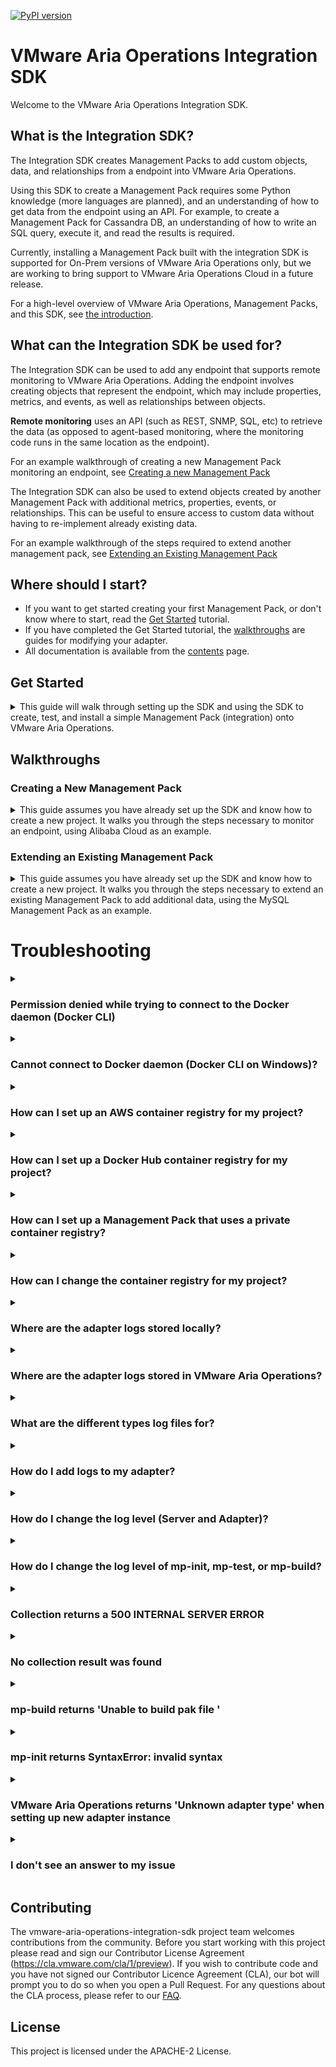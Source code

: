 [![PyPI version](https://badge.fury.io/py/vmware_aria_operations_integration_sdk.svg)](https://badge.fury.io/py/vmware_aria_operations_integration_sdk)

VMware Aria Operations Integration SDK
=====================

Welcome to the VMware Aria Operations Integration SDK.

## What is the Integration SDK?

The Integration SDK creates Management Packs to add custom objects, data, and
relationships from a endpoint into VMware Aria Operations.

Using this SDK to create a Management Pack requires some Python
knowledge (more languages are planned), and an understanding of how to get
data from the endpoint using an API. For example, to create a Management Pack for
Cassandra DB, an understanding of how to write an SQL query, execute it, and read the
results is required.

Currently, installing a Management Pack built with the integration SDK is supported for
On-Prem versions of VMware Aria Operations only, but we are working to bring support to
VMware Aria Operations Cloud in a future release.

For a high-level overview of VMware Aria Operations, Management Packs, and this SDK,
see [the introduction](doc/introduction.md).

## What can the Integration SDK be used for?
The Integration SDK can be used to add any endpoint that supports remote monitoring to
VMware Aria Operations. Adding the endpoint involves creating objects that
represent the endpoint, which may include properties, metrics, and events, as well as
relationships between objects.

**Remote monitoring** uses an API (such as REST, SNMP, SQL, etc) to retrieve the data (as
opposed to agent-based monitoring, where the monitoring code runs in the same location
as the endpoint).

For an example walkthrough of creating a new Management Pack monitoring an endpoint, see
[Creating a new Management Pack](#creating-a-new-management-pack)

The Integration SDK can also be used to extend objects created by another Management
Pack with additional metrics, properties, events, or relationships. This can be useful
to ensure access to custom data without having to re-implement already existing data.

For an example walkthrough of the steps required to extend another management pack, see
[Extending an Existing Management Pack](#extending-an-existing-management-pack)

## Where should I start?
* If you want to get started creating your first Management Pack, or don't know where to start, read the [Get Started](#get-started) tutorial.
* If you have completed the Get Started tutorial, the [walkthroughs](#walkthroughs) are guides for modifying your adapter.
* All documentation is available from the [contents](doc/contents.md) page.

## Get Started
<details>
<summary>This guide will walk through setting up the SDK and using the SDK
to create, test, and install a simple Management Pack (integration) onto VMware Aria Operations.</summary>

Contents
* [Requirements](#requirements)
* [Installation](#installation)
* [Creating a Management Pack](#creating-a-management-pack)
* [Testing a Management Pack](#testing-a-management-pack)
* [Building and Installing a Management Pack](#building-and-installing-a-management-pack)

### Requirements

#### Operating System:
The VMware Aria Operations Integration SDK has been tested in the following OSes:
* Windows 10
* Windows 11
* macOS 12 (Monterey)
* macOS 13 (Ventura)
* Debian Linux
* Fedora Linux

Other operating systems may be compatible.

#### VMware Aria Operations
The Management Packs generated by the VMware Aria Operations Integration SDK will only run on versions that supports containerized Management Packs. Currently, this is limited to on-prem installs, version 8.10 or later.
In addition, at least one Cloud Proxy (also version 8.10 or later) must be set up in VMware Aria Operations, as containerized Management Packs must be run on a Cloud Proxy collector.

#### Dependencies
* Docker 20.10.0 or later. Updating to the latest stable version is recommended. For instructions on installing Docker,
  go to [Docker's installation documentation](https://docs.docker.com/engine/install/), choose the OS you need and
  follow the instructions provided.
* Python3 3.9.0 or later. Updating to the latest stable version is recommended. Python 3.8 and earlier (including Python2) are not supported. For instructions on installing Python, go
  to [Python's installation documentation](https://wiki.python.org/moin/BeginnersGuide/Download), choose the OS you need
  and follow the instructions provided.
* Pip. If Python3 is installed, pip is most likely also installed. For instructions on installing Pip, go
  to [Pip's installation documentation](https://pip.pypa.io/en/stable/installation/), and follow the instructions
  provided.
* Git 2.35.0 or later. Updating to the latest stable version is recommended.
  For instructions in installing git, go to [Git's installation documentation](https://git-scm.com/downloads),
  choose the OS you need and follow the instructions provided.

[//]: # (TODO: Add this section back in once we support them)
[//]: # (#### Optional Prerequisites)
[//]: # (* Java. Java is only required for building Java Management Packs. We recommend the latest version of the [Azul Zulu SDK]&#40;https://www.azul.com/downloads/?package=jdk#download-openjdk&#41;.)
[//]: # (* Powershell. Powershell is only required for building Powershell Management Packs. See [Microsoft's installation instructions for PowerShell]&#40;https://docs.microsoft.com/en-us/powershell/scripting/install/installing-powershell?view=powershell-7.2&#41;.)
[//]: # (> Note: Creating Java and Powershell Management Packs is disabled for the Beta)

### Installation

To install the SDK, use `pip` to install into the global Python environment, or `pipx` to install into a isolated environment.
```sh
python3 -m pip install vmware-aria-operations-integration-sdk
```

### Creating a Management Pack
After the SDK is installed, create a new project, by running `mp-init`. This tool asks a series of questions that guides
the creation of a new management pack project.


1. `Enter a directory to create the project in. This is the directory where adapter code, metadata, and content will reside. If the directory doesn't already exist, it will be created. Path:`

    The path can be an absolute path, or a path relative to the directory `mp-init` was run from. The path should end in an empty
    or non-existing directory. If the directory does not exist, it will be created. This directory will contain a new Management
    Pack project.

2. `Management Pack display name`

    The Management Pack display name will show up in VMware Aria Operations (**Data Sources &rarr; Integrations &rarr;
    Repository**), or when adding an account.

    ![Integration Card for the 'TestAdapter' Management Pack](doc/test-adapter-integration-card.png)

    *This Management Pack's display name is 'TestAdapter', and uses the default icon*

3. `Management Pack adapter key`

    This field is used internally to identify the Management Pack and Adapter Kind. By default, it is set to the
    Management Pack display name with special characters and whitespace stripped from it.

4. `Management Pack description`

    This field should describe what the Management Pack will do or monitor.

5. `Management Pack vendor`

   The vendor field shows up in the UI under 'About' on the Integration Card.

   ![About popup for the 'TestAdapter' Management Pack](doc/test-adapter-about.png)

   *This Management Pack's vendor is 'VMware'*

6. `Enter a path to a EULA text file, or leave blank for no EULA`

   VMware Aria Operations requires a EULA file to be present in a Management Pack. If one isn't provided, a stub EULA file (`eula.txt` in
   the root project directory) will be added to the project which reads:
    ```
    There is no EULA associated with this Management Pack.
    ```

7. `Enter a path to the Management Pack icon file, or leave blank for no icon`

   The icon is used in the VMware Aria Operations UI if present. If it is not present, a default icon will be used. The icon file must be
   PNG format and 256x256 pixels. An icon file can be added later by copying the icon to the root project directory and
   setting the value of the `"pak_icon"` key to the icon's file name in the `manifest.txt` file.

[//]: # (TODO: Add this section back when we support it)
[//]: # (8. `Select a language for the adapter`)
[//]: # (  selected language. The template adapter collects several objects and metrics from the container that the adapter)
[//]: # (  Once selected, the project will be generated, including a template adapter in the)
[//]: # (  is running in, and can be used as a starting point for creating a new adapter.)

For complete documentation of the `mp-init` tool including an overview of its output, see the [MP Initialization Tool Documentation](doc/mp-init.md).

### Template Project
Every new project creates a file system that has the basic project structure required to develop and build a Management Pack.
Each file and directory are discussed in depth in the [mp-init](doc/mp-init.md) documentation. `app/adapter.py` is the adapter's
entry point and the best starting point. `adapter.py` is a template adapter that collects several objects and metrics from the
container in which the adapter is running; use the template as a starting point for creating a new adapter. The template adapter
has comments throughout its code that explain what the code does and how to turn it into your adapter. The methods inside the adapter
template are required. Modify the code inside the methods to generate the desired adapter. Each method represents a single request,
and it can be tested individually using `mp-test`, which is covered in the following section. The adapter is stateless; therefore,
the adapter cannot store any data for use in later method calls. Each method is used for a different function as described below:

- test(adapter_instance):
  Performs a test connection using the information given to the adapter_instance to verify the adapter instance has been configured properly.
  A typical test connection will generally consist of:

     1. Read identifier values from adapter_instance that are required to connect to the target(s)
     2. Connect to the target(s), and retrieve some sample data
     3. If any of the above failed, return an error, otherwise pass.
     4. Disconnect cleanly from the target (ensure this happens even if an error occurs)

- get_endpoints(adapter_instance):
  This method will be run before the 'test' method, and VMware Aria Operations will use
  the results to extract a certificate from each URL. If the certificate is not trusted by
  the VMware Aria Operations Trust Store, the user will be prompted to either accept or reject
  the certificate. If it is accepted, the certificate will be added to the AdapterInstance
  object that is passed to the 'test' and 'collect' methods. Any certificate that is
  encountered in those methods should then be validated against the certificate(s)
  in the AdapterInstance. This method will not only work against HTTPS endpoints, different types
  of endpoint will not work (eg. database connections).

- collect(adapter_instance):
  Performs a collection against the target host. A typical collection will generally consist of:
    1. Read identifier values from adapter_instance that are required to connect to the target(s)
    2. Connect to the target(s), and retrieve data
    3. Add the data into a CollectResult's objects, properties, metrics, etc
    4. Disconnect cleanly from the target (ensure this happens even if an error occurs)
    5. Return the CollectResult.

- get_adapter_definition():
  Optional method that defines the Adapter Instance configuration (parameters and credentials used to connect to the target, and configure the management pack) present in a collection, and defines the object types and attribute types present in a collection. Setting these helps VMware Aria Operations to validate, process, and display the data correctly. If this method is omitted, a `describe.xml` file should be manually created inside the `conf` directory with the same data. Generally, this is only necessary when using advanced features of the `describe.xml` file that are not present in this method.


For further guidance on using the template project, consult the [Walkthroughs](../README.md#walkthroughs) section.

### Testing a Management Pack

In the Management Pack directory, the installation script writes a `requirements.txt` file containing the version of the
SDK used to generate the project, and installs the SDK into a virtual environment named `venv`. Note that the packages
in `requirements.txt` are _not_ installed into the adapter. To add a package to the adapter, specify it in the file
`adapter_requirements.txt`.

To use the SDK, navigate to the newly-generated project directory and activate the virtual environment:

For Mac and Linux:
```sh
source venv/bin/activate
```
(This script is written for the bash shell. If you use the csh or fish shells, there are alternate activate.csh and activate.fish scripts you should use instead.)
For Windows:
```cmd
venv\Scripts\activate.bat
```
To exit the virtual environment, run `deactivate` in the virtual environment.

To test a project, run `mp-test`  in the virtual environment.

If `mp-test` is run from anywhere outside of a root project directory, the tool will prompt to choose a project, and will
test the selected project. If the tool is run from a project directory, the tool will automatically test that project.

`mp-test` will ask for a _connection_. No connections should exist, so choose **New Connection**. The test tool then
reads the `conf/describe.xml` file to find the connection parameters and credentials required for a connection, and
prompts for each. This is similar to creating a new _Adapter Instance_ in the VMware Aria Operations UI. Connections are automatically
saved per project, and can be reused when re-running the `mp-test` tool.

> Note: In the template project, the only connection parameter is `ID`, and because it connects to the container it is running on, this parameter is not necessary; it is only there as an example, and can be set to any value. The template also implements an example Test Connection. If a Test Connection is run (see below), with the `ID` set to the text `bad`, then the Test Connection will fail.

The test tool also asks for the method to test. There are four options:

* Test Connection - This call tests the connection and returns either an error message if the connection failed, or an
  empty json object if the connection succeeded.
* Collect - This call test the collection, and returns objects, metrics, properties, events, and relationships.
* Endpoint URLs - This returns a list (possibly empty) of URLs that have distinct SSL certificates that VMware Aria Operations can ask
  the end user to import into the TrustStore.
* Version - This returns
  the [VMware Aria Operations Collector API](vmware_aria_operations_integration_sdk/api/vmware-aria-operations-collector-fwk2.json) version the
  adapter implements. The implementation of this method is not generally handled by the developer.

For more information on these endpoints, see
the [Swagger API documentation](vmware_aria_operations_integration_sdk/api/vmware-aria-operations-collector-fwk2.json). Each
response is validated against the API.

For complete documentation of the `mp-test` tool see the [MP Test Tool Documentation](doc/mp-test.md).

### Building and Installing a Management Pack
To build a project, run `mp-build`  in the virtual environment.

If `mp-build` is run from anywhere outside of a root project directory, the tool will prompt to choose a project, and will
build the selected project. If the tool is run from a project directory, the tool will automatically build that
project.

Once the project is selected (if necessary), the tool will build the management pack and emit a `pak` file which can be
installed on VMware Aria Operations. The `pak` file will be located in the project directory.

To install the `pak` file, in VMware Aria Operations navigate to **Data Sources &rarr; Integrations &rarr;
Repository** and click `ADD`. Select and upload the generated `pak` file, accept the README, and install the management pack.

To configure the management pack, VMware Aria Operations navigate to **Data Sources &rarr; Integrations &rarr;
Accounts** and click `ADD ACCOUNT`. Select the newly-installed management pack and configure the required fields. For
`Collector/Group`, make sure that a cloud proxy collector is selected. Click `VALIDATE CONNECTION` to test the connection.
It should return successfully, then click `ADD`.

By default, a collection will run every 5 minutes. The first collection should happen immediately, however newly-created
objects cannot have metrics, properties, and events added to them. After the second collection, approximately five
minutes later, the objects' metrics, properties, and events should appear. These can be checked by navigating to **
Environment &rarr; Object Browser &rarr; All Objects** and expanding the Adapter and associated object types and object.

![CPU Idle Time](doc/test-adapter-cpu-idle-time.png)
*The CPU object's `idle-time` metric in a Management Pack named `QAAdapterName`.*

For complete documentation of the `mp-build` tool see the [MP Build Tool Documentation](doc/mp-build.md).
</details>

## Walkthroughs

### Creating a New Management Pack
<details><summary>
This guide assumes you have already set up the SDK and know how to create a new project.
It walks you through the steps necessary to monitor an endpoint, using Alibaba Cloud as
an example.</summary>


This section will create a simple management pack that creates objects with metrics,
properties, and relationships that monitors Alibaba Cloud. It assumes you have already
installed the SDK and understand the tools and steps in the 'Get Started' section. It
also assumes you have an Alibaba Cloud account.

For the purposes of this walkthrough, we will be adding an ECS Instance object with
six properties, and a relationship to the Adapter Instance. All the data can be found
by calling the `DescribeInstancesRequest` method in the ECS Python Library.

The first step is to run `mp-init` and create a new project. There are no restrictions,
except that the adapter kind key cannot be used by another management pack that is
installed on the same system. For example, we used the following to create the sample:

```
❯ mp-init
Enter a directory to create the project in. This is the directory where adapter code, metadata, and
content will reside. If the directory doesn't already exist, it will be created.
Path: alibaba-cloud-mp
Management pack display name: Alibaba Cloud
Management pack adapter key: AlibabaCloud
Management pack description: Sample Management Pack that monitors Alibaba Cloud
Management pack vendor: VMware, Inc
Enter a path to a EULA text file, or leave blank for no EULA:
Enter a path to the management pack icon file, or leave blank for no icon:
An icon can be added later by setting the 'pak_icon' key in 'manifest.txt' to the
icon file name and adding the icon file to the root project directory.
Creating Project [Finished]

project generation completed
```

The completed management pack is found in
[the 'samples' directory](samples/alibaba-cloud-mp), and can be used as a reference
for this walkthrough or as a starting point for creating your own.

Once the project finished generating, we can change directory into the project
and activate the Python virtual environment.

Next, we need to modify the adapter code. We will break this up into several steps:
1. [Add a library for connecting to Alibaba](#add-a-library-for-connection-to-alibaba-cloud)
2. [Modify the adapter definition to add fields for connecting to Alibaba Cloud](#modify-the-adapter-definition-to-add-fields-for-connecting-to-alibaba-cloud)
3. [Modify the `test` method to create an Alibaba Cloud connection and run a query](#modify-the-test-method-to-create-an-alibaba-could-connection-and-run-a-query)
4. [Modify the `collect` method to collect objects, metrics, properties, and
   relationships](#modify-the-collect-method-to-collect-objects--metrics--properties--and-relationships)
5. [Verify the Alibaba Cloud MP](#verify-the-alibaba-cloud-mp)

#### Add a library for connection to Alibaba Cloud

In order to add the metrics we want, we will need to be able to send requests to Alibaba
Cloud. We could use any HTTP Rest library, such as `requests`, but it's usually easier
to use a library designed for the specific service we are monitoring. Thus, for this
sample we will use the official Alibaba Cloud SDK:
[`aliyun-python-sdk-core`](https://github.com/aliyun/aliyun-openapi-python-sdk).
Since we will be monitoring ECS instances, we will also need
[`aliyun-python-sdk-ecs`](https://github.com/aliyun/aliyun-openapi-python-sdk).

To add a library to the adapter, open the file `adapter_requirements.txt` and add a new
line with the name of the library. Optionally, we can also add a version constraint.
Here's what the modified file should look like:
```
vmware-aria-operations-integration-sdk-lib==0.7.*
psutil
aliyun-python-sdk-core==2.13.36
aliyun-python-sdk-ecs==4.24.61
```

> Note: We can also remove the `psutil` library, as that is only used in the sample code
> that we will be replacing. However, we would then no longer be able to run `mp-test`
> until we have removed the sample code that depends on `psutil`, so for now we will
> keep it.

#### Modify the adapter definition to add fields for connecting to Alibaba Cloud

Now that we have added the library, we need to see what information it needs in order
to connect. From the documentation, the client requires:
* Access Key ID
* Region ID
* Access Secret

In the `app/adapter.py` file, find the `get_adapter_definition()` method. We will define
parameters for the `Access Key ID` and `Region ID`, and a credential for the
`Access Key Secret`. We could put the `Access Key ID` in the credential, however
credentials are not used to identify adapter instances. If `Region ID` was the only
required parameter, then we would only be able to make one Adapter Instance per region.
Using the `Access Key ID` as an additional identifier will allow us to monitor multiple
accounts with the same `Region ID`.

After also removing the 'ID' parameter used by the sample adapter, the
method could look similar to this:

```python
def get_adapter_definition() -> AdapterDefinition:
    definition = AdapterDefinition(ADAPTER_KIND, ADAPTER_NAME)

    definition.define_string_parameter(
        "access_key_id",
        label="Access Key ID",
        description="The AccessKey ID of the RAM account",
        required=True,
    )
    definition.define_enum_parameter(
        "region_id",
        label="Region ID",
        values=[
            "cn-hangzhou",
            "cn-beijing",
            "cn-zhagjiakou",
            "cn-shanghai",
            "cn-qingdao",
            "cn-huhehaote",
            "cn-shenzhen",
            "cn-chengdu",
            "cn-hongkong",
            "ap-northeast-1",
            "ap-south-1",
            "ap-southeast-1",
            "ap-southeast-2",
            "ap-southeast-3",
            "ap-southeast-5",
            "eu-central-1",
            "eu-west-1",
            "me-east-1",
            "us-east-1",
            "us-west-1"
        ],
        description="Set the region to collect from. Only one region can be "
                    "selected per Adapter Instance.",
        required=True,
    )
    ram_account = definition.define_credential_type("RAM Account")
    ram_account.define_password_parameter(
        "access_key_secret",
        "AccessKey Secret",
        required=True,
    )

    # The key 'container_memory_limit' is a special key that is read by the VMware Aria Operations collector to
    # determine how much memory to allocate to the docker container running this adapter. It does not
    # need to be read inside the adapter code.
    definition.define_int_parameter(
        "container_memory_limit",
        label="Adapter Memory Limit (MB)",
        description="Sets the maximum amount of memory VMware Aria Operations can "
                    "allocate to the container running this adapter instance.",
        required=True,
        advanced=True,
        default=1024,
    )
```

Now that we've defined the connection parameters, we should define the objects that
we will collect. For now, let's collect some information about ECS Instances.
This is a small example. The implementation in the
[samples directory](samples/alibaba-cloud-mp) includes ECS Metrics and an additional
Security Group object type.

```python
    ecs_instance = definition.define_object_type("ecs_instance", "ECS Instance")
    ecs_instance.define_string_identifier("instance_id", "Instance ID")
    ecs_instance.define_string_identifier("region_id", "Region ID")
    ecs_instance.define_numeric_property("cpu", "CPU Count")
    ecs_instance.define_numeric_property("memory", "Total Memory", unit=Units.DATA_SIZE.MEBIBYTE)
    ecs_instance.define_string_property("status", "Status")
    ecs_instance.define_string_property("instance_type", "Instance Type")
    ecs_instance.define_string_property("private_ip", "Private IP Addresses")
    ecs_instance.define_string_property("public_ip", "Public IP Addresses")
```

#### Modify the `test` method to create an Alibaba Cloud connection and run a query

We can try to connect and run a test query. We will do this in the `test` method. Notice
this takes an `AdapterInstance` as a parameter. We will replace all the code that is
inside the try block.

All the parameters and credentials from the definition will be present in this Adapter
Instance. We can access them like this, using the `key`s that we defined in the
`get_adapter_definition` function to get the value assigned to that parameter:

```python
    access_key = adapter_instance.get_identifier_value("access_key_id")
    region = adapter_instance.get_identifier_value("region_id")
    secret = adapter_instance.get_credential_value("access_key_secret")
```

We can then use them to connect to Alibaba Cloud and run a test query. First import the
require modules:

```python
from aliyunsdkcore.client import AcsClient
from aliyunsdkecs.request.v20140526 import DescribeInstancesRequest
```
Then using the identifier values from above, create a client and initiate a request:
```python
    # Create and initialize a AcsClient instance
    client = AcsClient(
        access_key,
        secret,
        region,
    )

    request = DescribeInstancesRequest.DescribeInstancesRequest()
    request.set_accept_format('json')

    response = client.do_action_with_exception(request)

    logger.info(str(response, encoding='utf-8'))
    return result
```

Since we can expect that this will sometimes fail, e.g., if the user provides the wrong
Access Key or Secret, we should ensure there is good error-handling in this function.

If we detect a failure (e.g., in the `except` block), we should call
`result.with_error(error_message)` to indicate the test has failed. If no errors have
been attached to the `result` object, the test will pass. (Note that calling
`result.with_error(...)` multiple times in the same test will result in only the last
error being displayed.)

If the management pack will be widely distributed, it may also be worthwhile to catch
common errors and ensure the resulting messages are clear and user-friendly.

We should now be able to run `mp-test connect` to run this code. The `mp-test` tool
will ask you to create a new connection, prompting for 'Access Key ID', 'Region ID', and
'Access Key Secret'. After, it will ask if it should override SuiteAPI<sup>1</sup>
credentials. We will not need them for this sample, so we can select 'No'.

> <sup>1</sup>SuiteAPI is a REST API on VMware Aria Operations that can be used for many
> purposes. The documentation for this API can be found on any VMware Aria Operations
> instance at https://[aria_ops_hostname]/suite-api/. The 'adapter_instance' object that
> is passed to the 'test', 'get_endpoints', and 'collect' methods can automatically
> connect to this API and has methods for querying it.

If everything was successful, the result should look similar to this:
```
(venv-Alibaba Cloud) ❯ mp-test connect
Choose a connection:  default
Building adapter [Finished]
Waiting for adapter to start [Finished]
Running Connect [Finished]
{}

Avg CPU %                     | Avg Memory Usage %         | Memory Limit | Network I/O         | Block I/O
------------------------------+----------------------------+--------------+---------------------+--------------
29.6 % (0.0% / 29.6% / 59.1%) | 4.0 % (4.0% / 4.0% / 4.0%) | 1.0 GiB      | 5.52 KiB / 8.76 KiB | 0.0 B / 0.0 B

Request completed in 1.24 seconds.

All validation logs written to '~/Code/alibaba-cloud-mp/logs/validation.log'
Validation passed with no errors
```

#### Modify the `collect` method to collect objects, metrics, properties, and relationships

Now that the `test` method is working, we can implement the `collect` method. This is
the method where we query Alibaba Cloud for the objects, metrics, etc, we want and send
them to VMware Aria Operations.

First, we should remove all the sample code inside the `try` block. All the code for the
following steps should be inside the `try` block.

Then, we need to establish a connection to Alibaba Cloud. We can do this in the same way
as in test connect. In many cases creating a function for connecting that is called from
both `test` and `collect` is worthwhile.

Next, we'll run several queries to get the data from Alibaba Cloud that we want, add
the objects to the `result`, add data to the objects, and return the result. This
collects all the properties in the small definition above. The implementation in the
[samples directory](samples/alibaba-cloud-mp) has more data.


```python
    request = DescribeInstancesRequest.DescribeInstancesRequest()
    request.set_accept_format('json')

    response = client.do_action_with_exception(request)
    json_response = json.loads(response)

    # Add the adapter instance so that we can make a relationship to it from the
    # ECS instances
    result.add_object(adapter_instance)

    for instance in json_response.get("Instances", {}).get("Instance", []):
        id = instance.get("InstanceId")
        if not id:
            continue
        name = instance.get("HostName", id)

        ecs_object = result.object(ADAPTER_KIND, "ecs_instance", name,
                      identifiers=[Identifier("instance_id", id),
                                   Identifier("region_id", region)])

        ecs_object.add_parent(adapter_instance)

        ecs_object.with_property("cpu", instance.get("Cpu"))
        ecs_object.with_property("memory", instance.get("Memory"))
        ecs_object.with_property("status", instance.get("Status"))
        ecs_object.with_property("instance_type", instance.get("InstanceType"))
        ecs_object.with_property("private_ip", str(instance.get("VpcAttributes", {}).get("PrivateIpAddress", {}).get("IpAddress", [])))
        ecs_object.with_property("public_ip", str(instance.get("PublicIpAddress", {}).get("IpAddress", [])))
```

#### Verify the Alibaba Cloud MP

To verify the MP, run `mp-test collect` using the same connection we created earlier. We
should see all ECS Instances that are present in the selected region that the RAM user
associated with the access key has permission to view, with a small number of properties
attached to it. In addition, each ECS Instance should be a child of the Adapter
Instance. For example, with a very small environment with a single ECS Instance, we may
see a result similar to this:
```
(venv-Alibaba Cloud) ❯ mp-test -c default collect
Building adapter [Finished]
Waiting for adapter to start [Finished]
Running Collect [Finished]
{
    "nonExistingObjects": [],
    "relationships": [],
    "result": [
        {
            "events": [],
            "key": {
                "adapterKind": "AlibabaCloud",
                "identifiers": [
                    {
                        "isPartOfUniqueness": true,
                        "key": "access_key_id",
                        "value": "LTAI5tJAcgHHoDT9d4xWNQBu"
                    },
                    {
                        "isPartOfUniqueness": false,
                        "key": "container_memory_limit",
                        "value": "1024"
                    },
                    {
                        "isPartOfUniqueness": true,
                        "key": "region_id",
                        "value": "us-east-1"
                    }
                ],
                "name": "default",
                "objectKind": "AlibabaCloud_adapter_instance"
            },
            "metrics": [],
            "properties": []
        },
        {
            "events": [],
            "key": {
                "adapterKind": "AlibabaCloud",
                "identifiers": [
                    {
                        "isPartOfUniqueness": true,
                        "key": "instance_id",
                        "value": "i-0xi23s0o5pgnbdir3e3j"
                    },
                    {
                        "isPartOfUniqueness": true,
                        "key": "region_id",
                        "value": "us-east-1"
                    }
                ],
                "name": "iZ0xi23s0o5pgnbdir3e3jZ",
                "objectKind": "ecs_instance"
            },
            "metrics": [],
            "properties": [
                {
                    "key": "cpu",
                    "numberValue": 1.0,
                    "timestamp": 1681933134430
                },
                {
                    "key": "memory",
                    "numberValue": 1024.0,
                    "timestamp": 1681933134430
                },
                {
                    "key": "status",
                    "stringValue": "Running",
                    "timestamp": 1681933134430
                },
                {
                    "key": "instance_type",
                    "stringValue": "ecs.n1.tiny",
                    "timestamp": 1681933134430
                },
                {
                    "key": "private_ip",
                    "stringValue": "['172.29.43.26']",
                    "timestamp": 1681933134430
                },
                {
                    "key": "public_ip",
                    "stringValue": "['47.90.216.22']",
                    "timestamp": 1681933134430
                }
            ]
        }
    ]
}
Collection summary:

Table cell format is: 'total (min/median/max)'

Object Type                                 | Count | Metrics | Properties | Events | Parents | Children
--------------------------------------------+-------+---------+------------+--------+---------+---------
AlibabaCloud::AlibabaCloud_adapter_instance | 1     | 0       | 0          | 0      | 0       | 0
AlibabaCloud::ecs_instance                  | 1     | 0       | 6          | 0      | 0       | 0

Parent Type | Child Type | Count
------------+------------+------


Avg CPU %                     | Avg Memory Usage %         | Memory Limit | Network I/O          | Block I/O
------------------------------+----------------------------+--------------+----------------------+--------------
34.6 % (0.0% / 34.6% / 69.1%) | 4.0 % (4.0% / 4.0% / 4.0%) | 1.0 GiB      | 5.52 KiB / 10.21 KiB | 0.0 B / 0.0 B

Collection completed in 0.96 seconds.

All validation logs written to '~/Code/alibaba-cloud-mp/logs/validation.log'
Validation passed with no errors
```

When everything is working as expected locally using `mp-test`, we can run
`mp-build` and install on VMware Aria Operations for a final verification.


#### Next Steps

* [Adding to an Adapter](doc/adding_to_an_adapter.md)
    * [Defining an Adapter](doc/adding_to_an_adapter.md#defining-an-adapter)
    * [Defining an Adapter Instance](doc/adding_to_an_adapter.md#defining-an-adapter-instance)
    * [Adding a Configuration Field to an Adapter Instance](doc/adding_to_an_adapter.md#adding-a-configuration-field-to-an-adapter-instance)
    * [Adding a Credential](doc/adding_to_an_adapter.md#adding-a-credential)
    * [Creating an Adapter Instance](doc/adding_to_an_adapter.md#creating-an-adapter-instance)
    * [Adding an Object Type](doc/adding_to_an_adapter.md#adding-an-object-type)
    * [Creating an Object](doc/adding_to_an_adapter.md#creating-an-object)
    * [Adding an Attribute](doc/adding_to_an_adapter.md#adding-an-attribute)
    * [Creating a Metric or Property](doc/adding_to_an_adapter.md#creating-a-metric-or-property)
    * [Creating an Event](doc/adding_to_an_adapter.md#creating-an-event)
    * [Creating a Relationship](doc/adding_to_an_adapter.md#creating-a-relationship)
* [Adding Content](doc/adding_content.md)
    * [Adding a Dashboard](doc/adding_content.md#adding-a-dashboard)
    * [Adding a Report Template](doc/adding_content.md#adding-a-report-template)
    * [Adding Alert Definitions](doc/adding_content.md#adding-alert-definitions)
    * [Adding a Traversal](doc/adding_content.md#adding-a-traversal)
    * [Adding Localization](doc/adding_content.md#adding-localization)

</details>

### Extending an Existing Management Pack
<details><summary>
This guide assumes you have already set up the SDK and know how to create a new project.
It walks you through the steps necessary to extend an existing Management Pack to add
additional data, using the MySQL Management Pack as an example.</summary>

Extending an existing management pack is similar to creating a new management pack, but
has some additional constraints. This section will create a management pack that adds
metrics to the existing MySQL management pack's database object. It assumes
you have already installed the SDK and understand the tools and steps in the 'Get
Started' section. It also assumes that you have installed and configured the [MySQL
management pack](https://customerconnect.vmware.com/downloads/details?downloadGroup=VRTVS_MP_MYSQL_810&productId=1051)
on a VMware Aria Operations instance in your local network.

For the purposes of this walkthrough, we will be adding five metrics to the MySQL database
object that show the total amount of lock waits and statistics about the time spent
waiting for those locks. This info can be found in MySQL in the table
`performance_schema.table_lock_waits_summary_by_table`.

The first step is to run `mp-init` and create a new project. There are no restrictions,
except that the adapter kind key cannot be used by another management pack that is
installed on the same system. For example, we used the following to create the sample:

```
❯ mp-init
Enter a directory to create the project in. This is the directory where adapter code, metadata, and
content will reside. If the directory doesn't already exist, it will be created.
Path: mysql-extension-mp
Management pack display name: Extended MySQL MP
Management pack adapter key: ExtendedMySQLMP
Management pack description: Adds 'Lock Wait' metrics to MySQL Database objects
Management pack vendor: VMware, Inc
Enter a path to a EULA text file, or leave blank for no EULA:
Enter a path to the management pack icon file, or leave blank for no icon:
An icon can be added later by setting the 'pak_icon' key in 'manifest.txt' to the
icon file name and adding the icon file to the root project directory.
Creating Project [Finished]

project generation completed
```

The completed management pack is found in
[the 'samples' directory](samples/mysql-extension-mp), and can be used as a reference
for this walkthrough or as a starting point for creating your own.

Once the project finished generating, we can change directory into the project
and activate the Python virtual environment.

Next, we need to modify the adapter code. We will break this up into several steps:
1. [Add a library for connecting to MySQL](#add-a-library-for-connection-to-mysql)
2. [Modify the adapter definition to add fields for connecting to MySQL](#modify-the-adapter-definition-to-add-fields-for-connecting-to-mysql)
3. [Modify the `test` method to create a MySQL connection and run a query](#modify-the-test-method-to-create-a-mysql-connection-and-run-a-query)
4. [Modify the `collect` method to collect metrics, and attach them to the correct
   database objects](#modify-the-collect-method-to-collect-metrics-and-attach-them-to-the-correct-database-objects)
5. [Verify the MP](#verify-the-mp)

#### Add a library for connection to MySQL

In order to add the metrics we want, we will need to be able to run a query against a
MySQL database. There are several Python libraries that can help us do this. For now,
let's use [`mysql-connector-python`](https://dev.mysql.com/doc/connector-python/en/).

To add a library to the adapter, open the file `adapter_requirements.txt` and add a new
line with the name of the library. Optionally, we can also add a version constraint.
Here's what the modified file should look like:
```
vmware-aria-operations-integration-sdk-lib==0.7.*
psutil
mysql-connector-python>=8.0.32
```

> Note: We can also remove the `psutil` library, as that is only used in the sample code
> that we will be replacing. However, we would then no longer be able to run `mp-test`
> until we have removed the sample code that depends on `psutil`, so for now we will
> keep it.

#### Modify the adapter definition to add fields for connecting to MySQL

Now that we have added the library, we need to see what information it needs in order
to connect. Since the adapter will be running on the VMware Aria Operations Cloud Proxy,
which is not where our MySQL instance is running, we will need the following:
* Host
* Port
* Username
* Password

In the `app/adapter.py` file, find the `get_adapter_definition()` method. We will define
parameters for the `Host` and `Port`, and a credential for the `Username` and `Password`.
After also removing the 'ID' parameter from the sample adapter, the method should look
similar to this:

```python
def get_adapter_definition() -> AdapterDefinition:
    logger.info("Starting 'Get Adapter Definition'")
    definition = AdapterDefinition(ADAPTER_KIND, ADAPTER_NAME)

    definition.define_string_parameter("host", "MySQL Host")
    definition.define_int_parameter("port", "Port", default=3306)

    credential = definition.define_credential_type("mysql_user", "MySQL User")
    credential.define_string_parameter("username", "Username")
    credential.define_password_parameter("password", "Password")

    # The key 'container_memory_limit' is a special key that is read by the VMware Aria
    # Operations collector to determine how much memory to allocate to the docker
    # container running this adapter. It does not need to be read inside the adapter
    # code.
    definition.define_int_parameter(
        "container_memory_limit",
        label="Adapter Memory Limit (MB)",
        description="Sets the maximum amount of memory VMware Aria Operations can "
                    "allocate to the container running this adapter instance.",
        required=True,
        advanced=True,
        default=1024,
    )

    # This Adapter has no object types directly, rather it co-opts object types that
    # are part of the MySQL MP to add additional metrics. As such, we can't define
    # those object types here, because they're already defined in the MySQL MP with a
    # different adapter type.

    # If we decide to also create new objects (that are not part of an existing MP),
    # those can be added here.

    logger.info("Finished 'Get Adapter Definition'")
    logger.debug(f"Returning adapter definition: {definition.to_json()}")
    return definition
```

The adapter definition is also where objects and metrics are defined, however we are
only allowed to define objects and metrics that are a part of our adapter type. Because
extensions modify objects that are part of a different adapter type, we can't add them.
This means that we can't set metric metadata like 'units', 'labels', etc that we would
generally be able to set.

#### Modify the `test` method to create a MySQL connection and run a query

Now that we've defined our parameters, we can try to connect and run a test query.
We will do this in the `test` method. Notice this takes an `AdapterInstance` as a
parameter. We will replace all the code that is inside the try/except block.

All the parameters and credentials from the definition will be present in this Adapter
Instance. We can access them like this, using the `key`s that we defined in the
`get_adapter_definition` function to get the value assigned to that parameter:

```python
    hostname = adapter_instance.get_identifier_value("host")
    port = int(adapter_instance.get_identifier_value("port", "3306"))
    username = adapter_instance.get_credential_value("username")
    password = adapter_instance.get_credential_value("password")
```

We can then use them to connect to MySQL and run a test query (be sure to import
`mysql.connector`):

```python

    connection = mysql.connector.connect(
        host=hostname,
        port=port,
        user=username,
        password=password,
    )
    cursor = connection.cursor()

    # Run a simple test query
    cursor.execute("SHOW databases")
    for database in cursor: # The cursor needs to be consumed before it is closed
        logger.info(f"Found database '{database}'")
    cursor.close()
```

Since we can expect that this will fail, e.g., if the user provides the wrong username
and password, we should ensure there is good error-handling in this function.

If we detect a failure (e.g., in the `except` block), we should call
`result.with_error(error_message)` to indicate the test has failed. If no errors have
been attached to the `result` object, the test will pass. (Note that calling
`result.with_error(...)` multiple times in the same test will result in only the last
error being displayed.)

If the management pack will be widely distributed, it may also be worthwhile to catch
common errors and ensure the resulting messages are clear and user-friendly.

We should now be able to run `mp-test connect` to run this code. The `mp-test` tool
will ask you to create a new connection, prompting for 'host', 'port', 'username', and
'password'. After, it will ask if it should override SuiteAPI<sup>1</sup> credentials. Unless you
have already set these up, select 'Yes', as we will need them later when we modify the
'collect' method. It will ask you for the SuiteAPI hostname, which should be the
hostname of the VMware Aria Operations instance where the MySQL management pack is
running, and a username and password which have permission to access to the SuiteAPI on
that system.

> <sup>1</sup>SuiteAPI is a REST API on VMware Aria Operations that can be used for many
> purposes. The documentation for this API can be found on any VMware Aria Operations
> instance at https://[aria_ops_hostname]/suite-api/. The 'adapter_instance' object that
> is passed to the 'test', 'get_endpoints', and 'collect' methods can automatically
> connect to this API and has methods for querying it.

If everything was successful, the result should look similar to this:
```
(venv-Extended MySQL MP) ❯ mp-test connect
Choose a connection:  New Connection
Building adapter [Finished]
Waiting for adapter to start [Finished]
┌────────────────────────────────────────────────────────────────────────────────────────────────────────────────────────────────────────────┐
│Connections are akin to Adapter Instances in VMware Aria Operations, and contain the parameters                                             │
│needed to connect to a target environment. As such, the following connection parameters and credential fields are                           │
│derived from the 'conf/describe.xml' file and are specific to each Management Pack.                                                         │
└────────────────────────────────────────────────────────────────────────────────────────────────────────────────────────────────────────────┘
Enter connection parameter 'MySQL Host': mysql8-1.localnet
Enter connection parameter 'Port': 3306
Enter connection parameter 'Adapter Memory Limit (MB)': 1024
Enter credential field 'Username': root
Enter credential field 'Password': *********
Override default SuiteAPI connection information for SuiteAPI calls?  Yes
Suite API Hostname: aria-ops-1.vmware.com
Suite API User Name: admin
Suite API Password: ********
Set these as the default SuiteAPI connection?  Yes
Enter a name for this connection: default
Saved connection 'default' in '~/Code/extended-mysql-mp/config.json'.
The connection can be modified by manually editing this file.
Building adapter [Finished]
Waiting for adapter to start [Finished]
Running Endpoint URLs [Finished]
Running Connect [Finished]
{}

Avg CPU %                     | Avg Memory Usage %         | Memory Limit | Network I/O         | Block I/O
------------------------------+----------------------------+--------------+---------------------+--------------
14.9 % (0.0% / 14.9% / 29.8%) | 4.0 % (4.0% / 4.0% / 4.0%) | 1.0 GiB      | 9.06 KiB / 4.16 KiB | 0.0 B / 0.0 B

Request completed in 1.85 seconds.

All validation logs written to '~/Code/mysql-extention-mp/logs/validation.log'
Validation passed with no errors
```

#### Modify the `collect` method to collect metrics, and attach them to the correct database objects

Now that the `test` method is working, we can implement the `collect` method. This is
the method where we query MySQL for the metrics we want and send them to VMware Aria
Operations as part of the database objects. Before we begin writing code, we need to
look up some information about the MySQL management pack. Specifically, we need the
following information:
* The MySQL Adapter Kind Key
* The MySQL Database Object type
* A way to create a database object that matches a database that already exists on
  VMware Aria Operations (usually the identifier list, but the name can sometimes work,
  as in this case).

These will be used to ensure that the metrics are attached to existing MySQL objects,
rather than creating new ones.

To get this information, we will `ssh` into the collector where the MySQL management
pack is running. Then `cd` to `$ALIVE_BASE/user/plugin/inbound/mysql_adapter3/conf/`.
From there, open the `describe.xml` file. The Adapter Kind key is at the top on the
fourth line:
```xml
<?xml version = '1.0' encoding = 'UTF-8'?>
<!-- <!DOCTYPE AdapterKind SYSTEM "describeSchema.xsd"> -->
<!-- Copyright (c) 2020 VMware Inc. All Rights Reserved. -->
<AdapterKind key="MySQLAdapter" nameKey="1" version="1" xmlns="http://schemas.vmware.com/vcops/schema">
```
Inside the `AdapterKind` tag are `ResourceKinds/ResourceKind` tags, and we can search
for the one that represents the database resource kind. Once we have found it we can see
that it has two identifiers, one for the adapter instance ID, and one for the database
name.
```xml
   <ResourceKinds>
      <!-- ... -->
      <ResourceKind key="mysql_database" nameKey="64" >
          <ResourceIdentifier dispOrder="1" key="adapter_instance_id" length="" nameKey="37" required="true" type="string" identType="1" enum="false" default=""> </ResourceIdentifier>
          <ResourceIdentifier dispOrder="2" key="database_name" length="" nameKey="65" required="true" type="string" identType="1" enum="false" default=""> </ResourceIdentifier>
```
In order to attach a metric to these objects, we will need all identifiers that have an
`identType=1`. In this case, those are `adapter_instance_id` and `database_name`. This
means that the combination of those two fields uniquely identify the object among all
of the `mysql_database` objects in the `MySQLAdapter` adapter.

Getting the `adapter_instance_id` requires a SuiteAPI call. We need to retrieve the
Adapter Instances for `MySQLAdapter` that has the same host and port identifiers as our
adapter, and then retrieving the id. However, if we look in VMware Aria Operations
itself, we can see that each database's name has the format `mysql_host/mysql_database`,
which should be unique (even if VMware Aria Operations isn't using it for determining
uniqueness). Thus, a simpler way to get matching objects (in this case) is to construct
the name, and ask the SuiteAPI to give us all `MySQLAdapter` `mysql_database` objects
with those names. Then we can simply attach metrics to the resulting `mysql_database`
objects, which will have all identifiers correctly set by the SuiteAPI.

First, we should remove all the sample code inside the `try` block. All the code for the
following steps should be inside the `try` block.

Then, we need to establish a connection to MySQL. We can do this in the same way as in
test connect. In many cases creating a function for connecting that is called from both
`test` and `collect` is worthwhile. Then we can query the list of databases, and
construct a list of database names that may be present:

```python
        # Get the list of databases on this instance
        cursor = connection.cursor()
        cursor.execute("SHOW databases")
        database_names = [f"{hostname}/{database[0]}" for database in cursor]
        cursor.close()
```

We then query the SuiteAPI for `mysql_database` objects from the `MySQLAdapter`
adapter, with the names we computed. The queries that `query_for_resources` accepts
are documented in the SuiteAPI documentation, and can search on many types of metadata
about a resource. After that, we add the returned objects to the `result` and to a
dictionary for quick access later.

```python
        # Get the list of objects from the SuiteAPI that represent the MySQL
        # databases that are on this instance, and add any we find to the result
        databases = {}  # dict of database Objects by name for easy access
        with adapter_instance.suite_api_client as suite_api:
            dbs = suite_api.query_for_resources(
                query={
                    "adapterKind": ["MySQLAdapter"],
                    "resourceKind": ["mysql_database"],
                    "name": database_names,
                },
            )
            for db in dbs:
                databases[db.get_identifier_value("database_name")] = db
                # Add each database to the collection result. Objects must be
                # added to the result in order for them to be returned by the
                # collect method.
                result.add_object(db)
```

Finally, we'll run the query to get the data from MySQL that we want, and add that data
as metrics to the relevant databases, and return the result:

```python
        # Run a query to get some additional data. Here we're getting info about
        # lock waits on each database
        cursor = connection.cursor()
        cursor.execute("""
                    select OBJECT_SCHEMA,
                           sum(COUNT_STAR)     as COUNT_STAR,
                           sum(SUM_TIMER_WAIT) as SUM_TIMER_WAIT,
                           max(MAX_TIMER_WAIT) as MAX_TIMER_WAIT,
                           min(MIN_TIMER_WAIT) as MIN_TIMER_WAIT
                    from performance_schema.table_lock_waits_summary_by_table
                    group by OBJECT_SCHEMA
                    """)

        # Iterate through the results of the query, and add them to the appropriate
        # database Object as metrics.
        for row in cursor:
            if len(row) != 5:
                logger.error(f"Row is not expected size: {repr(row)}")
                continue
            database = databases.get(row[0])
            if not database:
                logger.info(f"Database {row[0]} not found in Aria Operations")
                continue
            database.with_metric("Table Locks|Count", float(row[1]))
            database.with_metric("Table Locks|Sum", float(row[2]))
            database.with_metric("Table Locks|Max", float(row[3]))
            if float(row[1] > 0):
                database.with_metric("Table Locks|Avg", float(row[2])/float(row[1]))
            else:
                database.with_metric("Table Locks|Avg", 0)
            database.with_metric("Table Locks|Min", float(row[4]))
        cursor.close()

        return result
```

#### Verify the MP

To verify the MP, run `mp-test` using the same connection we created earlier. If there
are any `mysql_database` objects that have entries in the
`table_lock_waits_summary_by_table` table, we should see those returned in the
collection result. For example, if the MySQL management pack is configured to collect
`loadgen`, `mysql`, and `sys`, and the data query returns:
```
object_schema      | count_star | sum_timer_wait | max_timer_wait | min_timer_wait
-------------------+------------+----------------+----------------+---------------
mysql              | 0          | 0              |0               | 0
performance_schema | 0          | 0              |0               | 0
sys                | 2          | 3946368        |2255204         | 1691164
```
Then we would expect to see entries for each database monitored by MySQL, but new
data should be present only for the subset that was also returned by the data query:
```json
{
    "nonExistingObjects": [],
    "relationships": [],
    "result": [
        {
            "events": [],
            "key": {
                "adapterKind": "MySQLAdapter",
                "identifiers": [
                    {
                        "isPartOfUniqueness": true,
                        "key": "adapter_instance_id",
                        "value": "347062"
                    },
                    {
                        "isPartOfUniqueness": true,
                        "key": "database_name",
                        "value": "loadgen"
                    }
                ],
                "name": "mysql8-1.localnet/loadgen",
                "objectKind": "mysql_database"
            },
            "metrics": [],
            "properties": []
        },
        {
            "events": [],
            "key": {
                "adapterKind": "MySQLAdapter",
                "identifiers": [
                    {
                        "isPartOfUniqueness": true,
                        "key": "adapter_instance_id",
                        "value": "347062"
                    },
                    {
                        "isPartOfUniqueness": true,
                        "key": "database_name",
                        "value": "mysql"
                    }
                ],
                "name": "mysql8-1.localnet/mysql",
                "objectKind": "mysql_database"
            },
            "metrics": [
                {
                    "key": "Table Locks|Count",
                    "numberValue": 0.0,
                    "timestamp": 1681767040181
                },
                {
                    "key": "Table Locks|Sum",
                    "numberValue": 0.0,
                    "timestamp": 1681767040181
                },
                {
                    "key": "Table Locks|Max",
                    "numberValue": 0.0,
                    "timestamp": 1681767040181
                },
                {
                    "key": "Table Locks|Avg",
                    "numberValue": 0.0,
                    "timestamp": 1681767040181
                },
                {
                    "key": "Table Locks|Min",
                    "numberValue": 0.0,
                    "timestamp": 1681767040181
                }
            ],
            "properties": []
        },
        {
            "events": [],
            "key": {
                "adapterKind": "MySQLAdapter",
                "identifiers": [
                    {
                        "isPartOfUniqueness": true,
                        "key": "adapter_instance_id",
                        "value": "347062"
                    },
                    {
                        "isPartOfUniqueness": true,
                        "key": "database_name",
                        "value": "sys"
                    }
                ],
                "name": "mysql8-1.localnet/sys",
                "objectKind": "mysql_database"
            },
            "metrics": [
                {
                    "key": "Table Locks|Count",
                    "numberValue": 2.0,
                    "timestamp": 1681767040182
                },
                {
                    "key": "Table Locks|Sum",
                    "numberValue": 3946368.0,
                    "timestamp": 1681767040182
                },
                {
                    "key": "Table Locks|Max",
                    "numberValue": 2255204.0,
                    "timestamp": 1681767040182
                },
                {
                    "key": "Table Locks|Avg",
                    "numberValue": 1973184.0,
                    "timestamp": 1681767040182
                },
                {
                    "key": "Table Locks|Min",
                    "numberValue": 1691164.0,
                    "timestamp": 1681767040182
                }
            ],
            "properties": []
        }
    ]
}
```

When everything is working as expected locally using `mp-test`, we can run
`mp-build` and install on VMware Aria Operations for a final verification.


#### Next Steps

* [Adding to an Adapter](doc/adding_to_an_adapter.md)
    * [Defining an Adapter](doc/adding_to_an_adapter.md#defining-an-adapter)
    * [Defining an Adapter Instance](doc/adding_to_an_adapter.md#defining-an-adapter-instance)
    * [Adding a Configuration Field to an Adapter Instance](doc/adding_to_an_adapter.md#adding-a-configuration-field-to-an-adapter-instance)
    * [Adding a Credential](doc/adding_to_an_adapter.md#adding-a-credential)
    * [Creating an Adapter Instance](doc/adding_to_an_adapter.md#creating-an-adapter-instance)
    * [Adding an Object Type](doc/adding_to_an_adapter.md#adding-an-object-type)
    * [Creating an Object](doc/adding_to_an_adapter.md#creating-an-object)
    * [Adding an Attribute](doc/adding_to_an_adapter.md#adding-an-attribute)
    * [Creating a Metric or Property](doc/adding_to_an_adapter.md#creating-a-metric-or-property)
    * [Creating an Event](doc/adding_to_an_adapter.md#creating-an-event)
    * [Creating a Relationship](doc/adding_to_an_adapter.md#creating-a-relationship)
* [Adding Content](doc/adding_content.md)
    * [Adding a Dashboard](doc/adding_content.md#adding-a-dashboard)
    * [Adding a Report Template](doc/adding_content.md#adding-a-report-template)
    * [Adding Alert Definitions](doc/adding_content.md#adding-alert-definitions)
    * [Adding a Traversal](doc/adding_content.md#adding-a-traversal)
    * [Adding Localization](doc/adding_content.md#adding-localization)

</details>

# Troubleshooting

<details>
  <summary><h3>Permission denied while trying to connect to the Docker daemon (Docker CLI)</h3></summary>

  If you're having trouble getting Docker to run on your system, you can refer to the Docker documentation for instructions
  on how to start Docker on [macOS](https://docs.docker.com/docker-for-mac/install/), [Linux](https://docs.docker.com/desktop/install/debian/#launch-docker-desktop), and [Windows 10 and 11](https://docs.docker.com/desktop/install/windows-install/#start-docker-desktop).
</details>

<details>
  <summary><h3>Cannot connect to Docker daemon (Docker CLI on Windows)?</h3></summary>

  If you're having trouble with permissions on a Windows system, you can refer to the Docker documentation for instructions
  on how to [Understand permission requirements for Windows](https://docs.docker.com/desktop/windows/permission-requirements/).
</details>

<details>
  <summary><h3>How can I set up an AWS container registry for my project?</h3></summary>

  AWS container registries use `aws` CLI to authenticate, so users should authenticate to their AWS container registry and create a repository before
  running `mp-build`.

  1. [Log in to your registry using aws CLI](https://docs.aws.amazon.com/AmazonECR/latest/userguide/getting-started-cli.html#cli-authenticate-registry)
  2. [Create a repository](https://docs.aws.amazon.com/AmazonECR/latest/userguide/getting-started-cli.html#cli-create-repository:~:text=your%20default%20registry-,Step%203%3A%20Create%20a%20repository,-Step%204%3A%20Push)
  3. Run `mp-build` and use the registry tag when prompted about it (usually looks like `aws_account_id.dkr.ecr.region.amazonaws.com/hello-repository`)
</details>

<details>
  <summary><h3>How can I set up a Docker Hub container registry for my project?</h3></summary>

  Docker CLI recommends using a token when using docker hub instead of your login password, so users should authenticate their Docker Hub account before running `mp-build`.

  1. Generate a [dockerhub token](https://hub.docker.com/settings/security?generateToken=true).
  2. Open the `config.json` file in the project's root directory, then replace the key-value of `docker_registry` with the tag of
  the Docker Hub repository prepended with `docker.io`. For example, if the docker tag is `username/docker-registry-test:tagname`
  then the key-value will be `docker.io/username/docker-registry-test`.

  VMware Aria Operations only supports anonymous pulling of images, which may cause issues when using Docker Hub since there is a [Donwload rate limit](https://docs.docker.com/docker-hub/download-rate-limit/#:~:text=Docker%20Hub%20limits%20the%20number,pulls%20per%206%20hour%20period).
</details>

<details>
  <summary><h3>How can I set up a Management Pack that uses a private container registry?</h3></summary>

  VMware Aria Operations only supports anonymous pulling of images, however, cloud proxies lookup images locally before attempting to pull.

  1. ssh into the cloud proxy where the adapter is going to be set up
  2. pull the same image used by the management pack (usually using the docker CLI inside the adapter)
  3. Install Management Pack in VMware Aria operations
</details>


<details>
  <summary><h3>How can I change the container registry for my project?</h3></summary>

  Open the `config.json` file located in the project's root directory, then replace the key-value for `docker_registry` with the tag of the
  repository you want to use. The next time `mp-build` is run, the new tag will be used and validated.
</details>

<details>
  <summary><h3> Where are the adapter logs stored locally?</h3></summary>

 Running `mp-test` or `mp-build` generates logs.  Logs are generated and stored in the `logs` directory.
</details>
<details>
  <summary><h3> Where are the adapter logs stored in VMware Aria Operations?</h3></summary>

  Logs are generated and stored in the cloud proxy at were the adapter was configured at `$ALIVE_BASE/user/log/adapter/<ADAPTERKEY>_adapter3/<ADAPTER_INTERNAL_INSTANCE_ID>`.

  `ADAPTERKEY` should match the name of the adapter used in the `manifest.txt`, and the `ADAPTER_INTERNAL_INSTANCE_ID` should match the Internal ID
  found in VMware Aria Operations at **Environment &rarr; Inventory &rarr; Adapter Instances &rarr; &lt;ADAPTER_DISPLAY_NAME&gt; &rarr; &lt;ADAPTER_INSTANCE&gt;** in the rightmost column.
  The `Internal ID` column is not displayed by default. To display the Internal ID, enable the `Internal ID` column by clicking the lower left 'column' icon and then checking the `Internal ID` box.

  ![highlight of the checkbox where internal id can be enbaled](doc/enable_internal_id_column.png)

  ![highlight of the internal id](doc/highlight_internal_id_column.png)
  </details>

  <details>
    <summary><h3> What are the different types log files for?</h3></summary>

  There are five types of log files: adapter, server, build, test, and validation logs. Each log file is prepended with the type of
  log file followed by a number that represents rollover.

  - `server.log`:
  Contains all logs related to the HTTP server inside the container. Server logs can't be modified since the server code comes packaged
  inside the [base-adapter](https://projects.registry.vmware.com/harbor/projects/46752/repositories/base-adapter/artifacts-tab) Python image.

  - `adapter.log`
  Contains all logs related to the adapter. Adapter logs are all the logs generated by adapter code (e.g., the test() method or the collect() methods inside
  `app/adapter.py`).

  - `test.log`
  Contains all logs related to `mp-test`.

  - `build.log`
  Contains all logs related to `mp-build`.

  - `validation.log`
  Contains a log of the validations performed by `mp-test` on the collection results. Validation logs are only generated locally.
</details>

<details>
  <summary><h3> How do I add logs to my adapter?</h3></summary>


  The template adapter defines a logger variable in the `adapter.py` file that configures all adapter logging using [adapter_logging](https://github.com/vmware/vmware-aria-operations-integration-sdk/blob/299ce55ac0b1e53dde9c1b4b3e217ab41df57299/lib/python/src/aria/ops/adapter_logging.py) from the Python SDK.
  The logger only needs to be configured once; to generate logs in other files, simply import the Python [logging](https://docs.python.org/3/library/logging.html) module. Eg.

  ```python
  import logging

  logger = logging.getLogger(__name__)

  def my_method():
    logger.info("info log")
    logger.warning("warning log")
    logger.error("error log")
    logger.debug("debug log")
     ...
  ```
</details>


<details>
  <summary><h3> How do I change the log level (Server and Adapter)?</h3></summary>

  You can set the log levels for the server and adapter inside the `loglevels.cfg` file, which is located in `logs/loglevels.cfg` locally and in the cloud proxy at `$ALIVE_BASE/user/log/adapters/<ADAPTERKEY>_adapter3/<ADAPTER_INTERNAL_INSTANCE_ID>/loglevels.cfg`.
  If the file does not exist, the system generates it after a collection/test.

  `ADAPTERKEY` should match the name of the adapter used in the `manifest.txt`, and the `ADAPTER_INTERNAL_INSTANCE_ID` should match the Internal ID
  found in VMware Aria Operations at **Environment &rarr; Inventory &rarr; Adapter Instances &rarr; &lt;ADAPTER_DISPLAY_NAME&gt; &rarr; &lt;ADAPTER_INSTANCE&gt;** in the rightmost column.
  To ensure Internal ID is displayed ensure the Internal ID box is enabled by clicking in the bottom left icon and then the checkbox.

  ![highlight of the checkbox where internal id can be enbaled](doc/enable_internal_id_column.png)

  ![highlight of the internal id](doc/highlight_internal_id_column.png)

</details>

<details>
  <summary><h3> How do I change the log level of mp-init, mp-test, or mp-build?</h3></summary>

  All SDK tools read the LOG_LEVEL environment variable to set the log level of their console output. For example, to set log level
  to debug to see a verbose output of the any of the CLI tools we can set the LOG_LEVEL variable:

  For Linux and macOS
  ```shell
  LOG_LEVEL=debug mp-build
  ```
  For Windows
  ```
  set LOG_LEVEL=debug
  mp-build
  ```
  For Windows, set the log level back to `info` after debugging.

  The SDK CLI tools generate logs for `debug`, `warn`, `info`, and `error` level.

</details>

<details>
  <summary><h3>Collection returns a 500 INTERNAL SERVER ERROR</h3></summary>

  Internal server errors can happen for various reasons; however, the most common cause is an unhandled exception or syntax error in
  the adapter's code. Check the server logs for clues about the issue. Sometimes, the problem may be detected using `mp-test` and
  going over the terminal output.

</details>

<details>
  <summary><h3>No collection result was found</h3></summary>

  `mp-test` runs a series of validations test after collection; if the collection has no results, then each validation step will report the result as missing.
  When a collection result is missing, it usually means an error occurred during collection, but the Adapter handled the error. When the Adapter handles an error,
  the response contains an error message; The console displays the error message. For example:

  ```python
  def collect(adapter_instance: AdapterInstance) -> CollectResult:
    result = CollectResult()
    try:
      raise Exception("oops")

      #...
    except Exception as e:
      logger.error("Unexpected collection error")
      logger.exception(e)
      result.with_error("Unexpected collection error: " + repr(e))
      return result
  ```

  This code will output

  ```
  Building adapter [Finished]
  Waiting for adapter to start [Finished]
  Running Collect [Finished]
  Collection Failed: Unexpected collection error: Exception('oops')

  Avg CPU %                     | Avg Memory Usage %         | Memory Limit | Network I/O         | Block I/O
  ------------------------------+----------------------------+--------------+---------------------+--------------
  21.1 % (0.0% / 21.1% / 42.2%) | 4.0 % (4.0% / 4.0% / 4.0%) | 1.0 GiB      | 3.24 KiB / 6.67 KiB | 0.0 B / 0.0 B

  Collection completed in 0.45 seconds.

  No collection result was found.
  No collection result was found.
  All validation logs written to '/Users/user/management-pack/test-management-pack/logs/validation.log'
  ```
  As seen above, the Exception is mentioned as the reason for the collection error, and the `No collection result was found` message is also shown.
  Using the collection error message along with the `adapter.log` can help trace the cause of the issue.
</details>

<details>
  <summary><h3>mp-build returns 'Unable to build pak file '</h3></summary>

  In most cases, this error indicates issues with building the container image. The most probable causes are:

  1. Unknown Instruction :

  ```
  mp-build
  Building adapter [Finished]
  Unable to build pak file
  ERROR: Unable to build Docker file at /Users/user/code/aria_ops/management-packs/test:
   {'message': 'dockerfile parse error line 7: unknown instruction: COP'}

  ```
  2. A command  inside the Dockerfile failed:

  ```
  mp-build
  Building adapter [Finished]
  Unable to build pak file
  ERROR: Unable to build Docker file at /Users/user/code/management-packs/test:
   The command '/bin/sh -c pip3 install -r adapter_requirements.txt --upgrade' returned a non-zero code: 1
  ```
  The solution for case 1 to fix the typo/command by editing the Dockerfile. For case 2, however, the solution might not be evident at first sight. Since the error
  comes from building the image itself, we can run `docker build .` in the project's root directory and look at the stack trace for clues.

</details>

<details>
  <summary><h3>mp-init returns SyntaxError: invalid syntax</h3></summary>
</details>

</details>

<details>
  <summary><h3>VMware Aria Operations returns 'Unknown adapter type' when setting up new adapter instance</h3></summary>

 ![Example of an 'Unknown Adapter Type' error message for an adapter with type/key 'Testserver'](doc/unknown_adapter_type.png)
> Example of an 'Unknown Adapter Type' error message for an adapter with type/key 'Testserver'.
If the pak file installs successfully but errors when creating an account (adapter instance), check that:
- The Collector/Group the MP is running on is a Cloud Proxy, and
- Check that the Cloud Proxy supports containerized adapters. Containerized adapter 
  support is supported in VMware Aria Operations version 8.10.0 and later.

</details>

<details>
  <summary><h3>I don't see an answer to my issue</h3></summary>

  If the none of the above resolve your issue, please open a `Q & A` discussion on the 
  [GitHub Discussions page](https://github.com/vmware/vmware-aria-operations-integration-sdk/discussions)
  that describes the issue you are having.

  You can also submit a new bug report issue [here](https://github.com/vmware/vmware-aria-operations-integration-sdk/issues/new?assignees=&labels=bug&template=bug-report.yml),
  but we recommend opening a discussion first.
</details>

## Contributing

The vmware-aria-operations-integration-sdk project team welcomes contributions from the community. Before you start
working with this project please read and sign our Contributor License Agreement (https://cla.vmware.com/cla/1/preview).
If you wish to contribute code and you have not signed our Contributor Licence Agreement (CLA), our bot will prompt you
to do so when you open a Pull Request. For any questions about the CLA process, please refer to our
[FAQ](https://cla.vmware.com/faq).

## License

This project is licensed under the APACHE-2 License.

